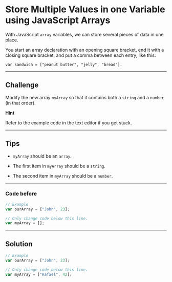 # Store Multiple Values in one Variable using JavaScript Arrays

With JavaScript `array` variables, we can store several pieces of data in one place.

You start an array declaration with an opening square bracket, end it with a closing square bracket, and put a comma between each entry, like this:

`var sandwich = ["peanut butter", "jelly", "bread"].`

---

## Challenge

Modify the new array `myArray` so that it contains both a `string` and a `number` (in that order).

**Hint**

Refer to the example code in the text editor if you get stuck.

---

## Tips

- `myArray` should be an `array`.

- The first item in `myArray` should be a `string`.

- The second item in `myArray` should be a `number`.

---

### Code before

```js
// Example
var ourArray = ["John", 23];

// Only change code below this line.
var myArray = [];

```

---

## Solution

```js
// Example
var ourArray = ["John", 23];

// Only change code below this line.
var myArray = ["Rafael", 42];

```